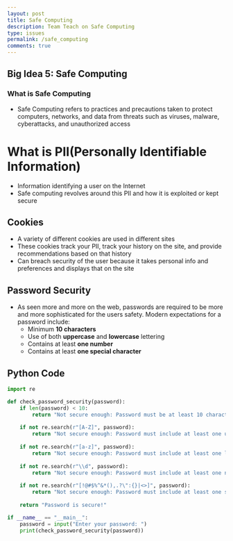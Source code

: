 ```yaml
---
layout: post
title: Safe Computing
description: Team Teach on Safe Computing
type: issues
permalink: /safe_computing
comments: true
---
```


## Big Idea 5: Safe Computing

### What is Safe Computing

- Safe Computing refers to practices and precautions taken to protect computers, networks, and data from threats such as viruses, malware, cyberattacks, and unauthorized access

# What is PII(Personally Identifiable Information)

- Information identifying a user on the Internet
- Safe computing revolves around this PII and how it is exploited or kept secure

## Cookies

- A variety of different cookies are used in different sites
- These cookies track your PII, track your history on the site, and provide recommendations based on that history
- Can breach security of the user because it takes personal info and preferences and displays that on the site

## Password Security

- As seen more and more on the web, passwords are required to be more and more sophisticated for the users safety. Modern expectations for a password include:
    - Minimum **10 characters** 
    - Use of both **uppercase** and **lowercase** lettering
    - Contains at least **one number**  
    - Contains at least **one special character**  

## Python Code

```python
import re

def check_password_security(password):
    if len(password) < 10:
        return "Not secure enough: Password must be at least 10 characters long."
    
    if not re.search(r"[A-Z]", password):
        return "Not secure enough: Password must include at least one uppercase letter."
    
    if not re.search(r"[a-z]", password):
        return "Not secure enough: Password must include at least one lowercase letter."
    
    if not re.search(r"\\d", password):
        return "Not secure enough: Password must include at least one number."
    
    if not re.search(r"[!@#$%^&*(),.?\":{}|<>]", password):
        return "Not secure enough: Password must include at least one special character."
    
    return "Password is secure!"

if __name__ == "__main__":
    password = input("Enter your password: ")
    print(check_password_security(password))
```